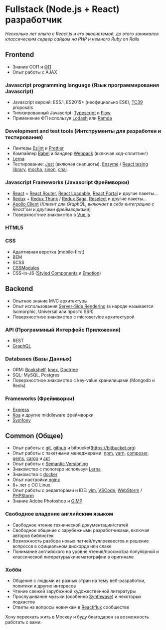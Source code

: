 
# Fullstack (Node.js + React) разработчик
*Несколько лет опыта с React.js и его экосистемой,
до этого занимался классическим сервер сайдом на PHP и немного Ruby on Rails*

## Frontend
- Знание ООП и [ФП](https://mostly-adequate.gitbooks.io/mostly-adequate-guide/)
- Опыт работы с AJAX

### Javascript programming language (Язык программирования Javascript)
- Javascript версий: ES5.1, ES2015+ (неофициально ES6), [TC39](https://tc39.github.io/ecma262/) proposals
- Типизированный Javascript: [Typescript](https://www.typescriptlang.org/) и [Flow](https://flowtype.org)
- Применение ФП используя [Lodash](https://lodash.com/) или [Ramda](http://ramdajs.com)

### Development and test tools (Интструменты для разработки и тестирования)
- Линтеры [Eslint](https://eslint.org) и [Prettier](https://prettier.io/)
- Компайлер [Babel](https://babeljs.io/) и бандлер [Webpack](https://webpack.js.org) (включая код-сплиттинг)
- [Lerna](https://lernajs.io/)
- Тестирование: [Jest](https://facebook.github.io/jest/) (включая снапшоты), [Enzyme](https://airbnb.io/enzyme/) / [React tesing library](https://github.com/kentcdodds/react-testing-library), [mocha](https://mochajs.org/), [sinon](https://github.com/sinonjs/sinon), [chai](http://www.chaijs.com/).

### Javascript Frameworks (Javascript Фреймворки)
- [React](http://reactjs.org) + [React Router](https://reacttraining.com/react-router/), [React Loadable](https://github.com/jamiebuilds/react-loadable), [React Portal](https://github.com/tajo/react-portal) и другие пакеты...
- [Redux](http://redux.js.org) + [Redux Thunk](https://github.com/reduxjs/redux-thunk) / [Redux Saga](https://redux-saga.js.org/), [Reselect](https://github.com/reduxjs/reselect) и другие пакеты...
- [Apollo Client](https://www.apollographql.com/client/) (*Клиент для GraphQL, включает в себя интеграцию с React'ом и другими фреймворками*)
- Поверхностное знакомство в [Vue.js](https://vuejs.org)

### HTML5

### CSS
- Адаптивная верстка (mobile-first)
- BEM
- SCSS
- [CSSModules](https://github.com/css-modules/css-modules)
- CSS-in-JS ([Styled Components](https://www.styled-components.com/) и [Emotion](https://emotion.sh/))

## Backend
- Опытное знание MVC архитектуры
- Опыт использования [Server-Side Rendering](https://reactjs.org/docs/react-dom-server.html) (в народе называется Isomorphic,  Universal или просто SSR)
- Поверхностное знакомство с microservice архитектурой

### API (Программный Интерфейс Приложения)
- REST
- [GraphQL](https://graphql.org/)

### Databases (Базы Данных)
- ORM: [Bookshelf](http://bookshelfjs.org/), [knex](http://knexjs.org/), [Doctrine](https://www.doctrine-project.org/)
- SQL: MySQL, Postgres
- Поверхностное знакомство с key-value хранилищами (Mongodb и Redis)

### Frameworks (Фреймворки)
- [Express](https://expressjs.com/) 
- [Koa](https://koajs.com/) и другие middleware фреймворки
- [Symfony](https://symfony.com/)

## Common (Общее)
- Опыт работы с [git](https://git-scm.com/), [github](https://github.com/) и bitbucket(https://bitbucket.org)
- Опыт работы с пакетными менеджерами: [npm](https://www.npmjs.com/), [yarn](https://yarnpkg.com), [composer](https://getcomposer.org/), [gems](https://rubygems.org/), [cargo](https://doc.rust-lang.org/stable/cargo/) и [apt](https://en.wikipedia.org/wiki/APT_(Debian))
- Опыт работы с [Semantic Versioning](https://semver.org/)
- Знакомство с monorepo используя [Lerna](https://lernajs.io/)
- Знакомство с [docker](https://www.docker.com/)
- Опыт настройки [nginx](https://www.nginx.com/)
- 8+ лет с ОС Linux. 
- Опыт работы с редакторами и IDE: [vim](https://neovim.io/), [VSCode](https://code.visualstudio.com/), [WebStorm](https://www.jetbrains.com/webstorm/) / [PHPStorm](https://www.jetbrains.com/phpstorm)
- Знание Adobe Photoshop и [GIMP](https://gimp.org/)

### Свободное владение английским языком
- Свободное чтение технической документации/статей
- Свободное общение с зарубежными разработчиками, включая авторов библиотек
- Возможность разбора новых патчей/пуллреквестов и решение вопросов в официальном дискорде или слаке
- Понимание английского на уровне чтения/просмотра популярной и классической литературы/кинематографии в оригинале

### Хобби
- Общение с людьми из разных стран на тему веб-разработки, политики и других интересов
- Чтение свежей зарубежной художественной литературы
- Прослушивание музыки (особенно [Synthwave](https://www.last.fm/ru/tag/synthwave/artists)) и некоторых подкастов
- Ответы на вопросы новичкам в [Reactiflux](https://www.reactiflux.com/) сообществе

Хочу переехать жить в Москву и буду благодарен за возможность работать с вами.
